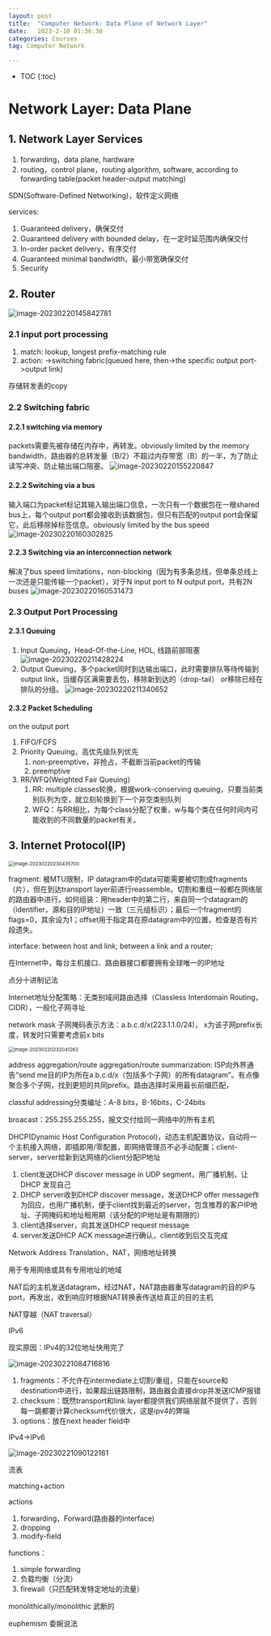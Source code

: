 ```yaml
---
layout: post
title:  "Computer Network: Data Plane of Network Layer"
date:   2023-2-10 01:36:30
categories: Courses
tag: Computer Network

---
```

* TOC
{:toc}




# Network Layer: Data Plane



## 1. Network Layer Services

1. forwarding，data plane, hardware
2. routing，control plane，routing algorithm, software, according to forwarding table(packet header-output matching)

SDN(Software-Defined Networking)，软件定义网络

services:

1. Guaranteed delivery，确保交付
2. Guaranteed delivery with bounded delay，在一定时延范围内确保交付
3. In-order packet delivery，有序交付
4. Guaranteed minimal bandwidth，最小带宽确保交付
5. Security



## 2. Router

![image-20230220145842781](https://raw.githubusercontent.com/WitchPuff/typora_images/main/img/202302201458056.png)

### 2.1 input port processing

1. match: lookup, longest prefix-matching rule
2. action: ->switching fabric(queued here, then->the specific output port->output link)

存储转发表的copy

### 2.2 Switching fabric

#### 2.2.1 switching via memory

packets需要先被存储在内存中，再转发。obviously limited by the memory bandwidth，路由器的总转发量（B/2）不超过内存带宽（B）的一半，为了防止读写冲突、防止输出端口阻塞。
![image-20230220155220847](https://raw.githubusercontent.com/WitchPuff/typora_images/main/img/202302201552952.png)

#### 2.2.2 Switching via a bus

输入端口为packet标记其输入输出端口信息，一次只有一个数据包在一根shared bus上，每个output port都会接收到该数据包，但只有匹配的output port会保留它，此后移除掉标签信息。obviously limited by the bus speed
![image-20230220160302825](https://raw.githubusercontent.com/WitchPuff/typora_images/main/img/202302201603910.png)

#### 2.2.3 Switching via an interconnection network

解决了bus speed limitations，non-blocking（因为有多条总线，但单条总线上一次还是只能传输一个packet），对于N input port to N output port，共有2N buses
![image-20230220160531473](https://raw.githubusercontent.com/WitchPuff/typora_images/main/img/202302201605567.png)



### 2.3 Output Port Processing

#### 2.3.1 Queuing

1. Input Queuing，Head-Of-the-Line, HOL, 线路前部阻塞
   ![image-20230220211428224](https://raw.githubusercontent.com/WitchPuff/typora_images/main/img/202302202114308.png)
2. Output Queuing，多个packet同时到达输出端口，此时需要排队等待传输到output link，当缓存区满需要丢包，移除新到达的（drop-tail） or移除已经在排队的分组。
   ![image-20230220211340652](https://raw.githubusercontent.com/WitchPuff/typora_images/main/img/202302202113753.png)

#### 2.3.2 Packet Scheduling

on the output port

1. FIFO/FCFS
2. Priority Queuing，高优先级队列优先
   1. non-preemptive，非抢占，不截断当前packet的传输
   2. preemptive
3. RR/WFQ(Weighted Fair Queuing)
   1. RR: multiple classes轮换，根据work-conserving queuing，只要当前类别队列为空，就立刻轮换到下一个非空类别队列
   2. WFQ：与RR相比，为每个class分配了权重，w与每个类在任何时间内可能收到的不同数量的packet有关。

## 3. Internet Protocol(IP)





<img src="https://raw.githubusercontent.com/WitchPuff/typora_images/main/img/202302202304808.png" alt="image-20230220230435700" style="zoom:67%;" />



fragment: 被MTU限制，IP datagram中的data可能需要被切割成fragments（片），但在到达transport layer前进行reassemble。切割和重组一般都在网络层的路由器中进行。如何组装：用header中的第二行，来自同一个datagram的（identifier，源和目的IP地址）一致（三元组标识）；最后一个fragment的flags=0，其余设为1；offset用于指定其在原datagram中的位置，检查是否有片段遗失。



interface: between host and link; between a link and a router; 

在Internet中，每台主机接口、路由器接口都要拥有全球唯一的IP地址

点分十进制记法

Internet地址分配策略：无类别域间路由选择（Classless Interdomain Routing，CIDR），一般化子网寻址

network mask 子网掩码表示方法：a.b.c.d/x(223.1.1.0/24)， x为该子网prefix长度，转发时只需要考虑前x bits

<img src="https://raw.githubusercontent.com/WitchPuff/typora_images/main/img/202302202320401.png" alt="image-20230220232041262" style="zoom:67%;" />

address aggregation/route aggregation/route summarization: ISP向外界通告“send me目的IP为所在a.b.c.d/x（包括多个子网）的所有datagram”。有点像聚合多个子网，找到更短的共同prefix。路由选择时采用最长前缀匹配，

classful addressing分类编址：A-8 bits，B-16bits，C-24bits

broacast：255.255.255.255，报文交付给同一网络中的所有主机

DHCP(Dynamic Host Configuration Protocol)，动态主机配置协议，自动将一个主机接入网络，即插即用/零配置，即网络管理员不必手动配置；client-server，server给新到达网络的client分配IP地址

1. client发送DHCP discover message in UDP segment，用广播机制，让DHCP 发现自己
2. DHCP server收到DHCP discover message，发送DHCP offer message作为回应，也用广播机制，便于client找到最近的server，包含推荐的客户IP地址、子网掩码和地址租用期（该分配的IP地址是有期限的）
3. client选择server，向其发送DHCP request message
4. server发送DHCP ACK message进行确认，client收到后交互完成



Network Address Translation，NAT，网络地址转换

用于专用网络或具有专用地址的地域

NAT后的主机发送datagram，经过NAT，NAT路由器重写datagram的目的IP与port，再发出，收到响应时根据NAT转换表传送给真正的目的主机

NAT穿越（NAT traversal）



IPv6

现实原因：IPv4的32位地址快用完了

![image-20230221084716816](https://raw.githubusercontent.com/WitchPuff/typora_images/main/img/202302210847953.png)

1. fragments：不允许在intermediate上切割/重组，只能在source和destination中进行，如果超出链路限制，路由器会直接drop并发送ICMP报错
2. checksum：既然transport和link layer都提供我们网络层就不提供了，否则每一跳都要计算checksum代价很大，这是ipv4的弊端
3. options：放在next header field中

IPv4->IPv6

![image-20230221090122161](https://raw.githubusercontent.com/WitchPuff/typora_images/main/img/202302210901311.png)

流表

matching+action

actions

1. forwarding，Forward(路由器的interface)
2. dropping
3. modify-field

functions：

1. simple forwarding
2. 负载均衡（分流）
3. firewall（只匹配转发特定地址的流量）





monolithically/monolithic 武断的

euphemism 委婉说法

